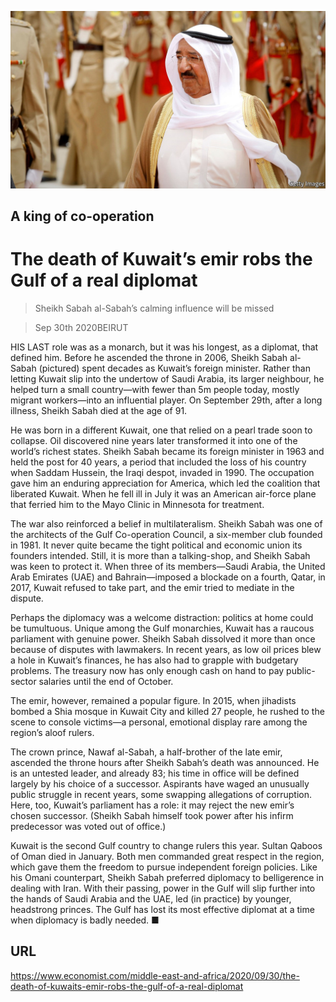 ![](./images/20201003_MAP003.jpg)

## A king of co-operation

# The death of Kuwait’s emir robs the Gulf of a real diplomat

> Sheikh Sabah al-Sabah’s calming influence will be missed

> Sep 30th 2020BEIRUT

HIS LAST role was as a monarch, but it was his longest, as a diplomat, that defined him. Before he ascended the throne in 2006, Sheikh Sabah al-Sabah (pictured) spent decades as Kuwait’s foreign minister. Rather than letting Kuwait slip into the undertow of Saudi Arabia, its larger neighbour, he helped turn a small country—with fewer than 5m people today, mostly migrant workers—into an influential player. On September 29th, after a long illness, Sheikh Sabah died at the age of 91.

He was born in a different Kuwait, one that relied on a pearl trade soon to collapse. Oil discovered nine years later transformed it into one of the world’s richest states. Sheikh Sabah became its foreign minister in 1963 and held the post for 40 years, a period that included the loss of his country when Saddam Hussein, the Iraqi despot, invaded in 1990. The occupation gave him an enduring appreciation for America, which led the coalition that liberated Kuwait. When he fell ill in July it was an American air-force plane that ferried him to the Mayo Clinic in Minnesota for treatment.

The war also reinforced a belief in multilateralism. Sheikh Sabah was one of the architects of the Gulf Co-operation Council, a six-member club founded in 1981. It never quite became the tight political and economic union its founders intended. Still, it is more than a talking-shop, and Sheikh Sabah was keen to protect it. When three of its members—Saudi Arabia, the United Arab Emirates (UAE) and Bahrain—imposed a blockade on a fourth, Qatar, in 2017, Kuwait refused to take part, and the emir tried to mediate in the dispute.

Perhaps the diplomacy was a welcome distraction: politics at home could be tumultuous. Unique among the Gulf monarchies, Kuwait has a raucous parliament with genuine power. Sheikh Sabah dissolved it more than once because of disputes with lawmakers. In recent years, as low oil prices blew a hole in Kuwait’s finances, he has also had to grapple with budgetary problems. The treasury now has only enough cash on hand to pay public-sector salaries until the end of October.

The emir, however, remained a popular figure. In 2015, when jihadists bombed a Shia mosque in Kuwait City and killed 27 people, he rushed to the scene to console victims—a personal, emotional display rare among the region’s aloof rulers.

The crown prince, Nawaf al-Sabah, a half-brother of the late emir, ascended the throne hours after Sheikh Sabah’s death was announced. He is an untested leader, and already 83; his time in office will be defined largely by his choice of a successor. Aspirants have waged an unusually public struggle in recent years, some swapping allegations of corruption. Here, too, Kuwait’s parliament has a role: it may reject the new emir’s chosen successor. (Sheikh Sabah himself took power after his infirm predecessor was voted out of office.)

Kuwait is the second Gulf country to change rulers this year. Sultan Qaboos of Oman died in January. Both men commanded great respect in the region, which gave them the freedom to pursue independent foreign policies. Like his Omani counterpart, Sheikh Sabah preferred diplomacy to belligerence in dealing with Iran. With their passing, power in the Gulf will slip further into the hands of Saudi Arabia and the UAE, led (in practice) by younger, headstrong princes. The Gulf has lost its most effective diplomat at a time when diplomacy is badly needed. ■

## URL

https://www.economist.com/middle-east-and-africa/2020/09/30/the-death-of-kuwaits-emir-robs-the-gulf-of-a-real-diplomat
